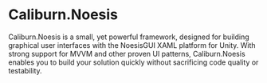 # Caliburn.Noesis

Caliburn.Noesis is a small, yet powerful framework, designed for building graphical user interfaces with the NoesisGUI XAML platform for Unity. With strong support for MVVM and other proven UI patterns, Caliburn.Noesis enables you to build your solution quickly without sacrificing code quality or testability.